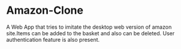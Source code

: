# Amazon-Clone
 A Web App that tries to imitate the desktop web version of amazon site.Items can be added to the basket and also can be deleted. User authentication feature is also present.
